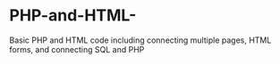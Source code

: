 # PHP-and-HTML-
Basic PHP and HTML code including connecting multiple pages, HTML forms, and connecting SQL and PHP
